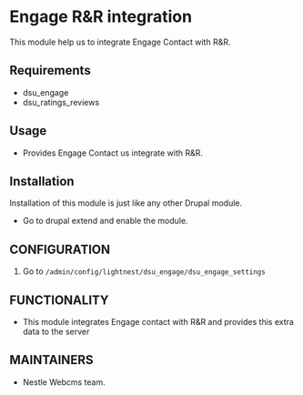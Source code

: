 # Engage R&R integration
This module help us to integrate Engage Contact with R&R.

## Requirements
- dsu_engage
- dsu_ratings_reviews

## Usage
- Provides Engage Contact us integrate with R&R.

## Installation
Installation of this module is just like any other Drupal module.

- Go to drupal extend and enable the module.

## CONFIGURATION

1. Go to `/admin/config/lightnest/dsu_engage/dsu_engage_settings`

## FUNCTIONALITY

- This module integrates Engage contact with R&R and provides this extra data to the server

## MAINTAINERS

- Nestle Webcms team.
